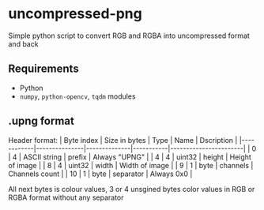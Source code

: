 # uncompressed-png
Simple python script to convert RGB and RGBA into uncompressed format and back

## Requirements
 - Python
 - `numpy`, `python-opencv`, `tqdm` modules

## .upng format
Header format:
| Byte index | Size in bytes | Type         | Name      | Dscription            |
|------------|---------------|--------------|-----------|-----------------------|
| 0          | 4             | ASCII string | prefix    | Always "UPNG"         |
| 4          | 4             | uint32       | height    | Height of image       |
| 8          | 4             | uint32       | width     | Width of image        |
| 9          | 1             | byte         | channels  | Channels count        |
| 10         | 1             | byte         | separator | Always 0x0            |

All next bytes is colour values, 3 or 4 unsgined bytes color values in RGB or RGBA format without any separator
